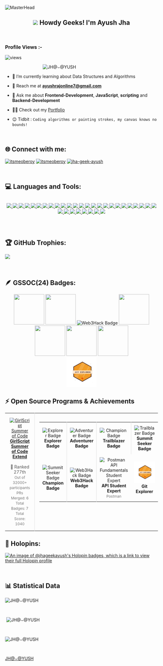 ![MasterHead](https://user-images.githubusercontent.com/74038190/240304586-d48893bd-0757-481c-8d7e-ba3e163feae7.png)

<h2 align="center"><img src="https://media.giphy.com/media/hvRJCLFzcasrR4ia7z/giphy.gif" width="40"> Howdy Geeks! I'm Ayush Jha</h2>

<br>

<p align="right"> <h3>Profile Views :-</h3> <img src="https://komarev.com/ghpvc/?username=jha-geek-ayush&label=Profile%20views&color=0e75b6&style=plastic"
    alt="views" /> 
  </p>
<p><img align="right" src="https://user-images.githubusercontent.com/74038190/229223263-cf2e4b07-2615-4f87-9c38-e37600f8381a.gif" width="380px" alt="JH@⌣@YUSH" /></p>
<br>


- 🌱 I’m currently learning about Data Structures and Algorithms

- 📧 Reach me at **ayushrajonline7@gmail.com** 

- 💬 Ask me about **Frontend-Development**, **JavaScript**, **scripting** and **Backend-Development**

- 👨‍💻 Check out my [Portfolio](https://jhaayush.netlify.app)

- 😉 Tidbit  :  ```Coding algorithms or painting strokes, my canvas knows no bounds!```

<br>

## 🌐 Connect with me:
<p align="left">
<a href="https://www.linkedin.com/in/ayush-raj-52b133329" target="blank"><img align="center"
      src="https://skillicons.dev/icons?i=linkedin"
      alt="itsmeoberoy" height="35" width="35" /></a>
<a href="https://instagram.com/itsmeoberoy" target="blank"><img align="center"
      src="https://skillicons.dev/icons?i=instagram"
      alt="itsmeoberoy" height="35" width="35" /></a>
<a href="https://www.hackerrank.com/ayushrajonline7" target="blank">
      <img align="center" src="https://img.icons8.com/external-tal-revivo-color-tal-revivo/96/000000/external-hackerrank-is-a-technology-company-that-focuses-on-competitive-programming-logo-color-tal-revivo.png" alt="jha-geek-ayush" height="35" width="35" 
      alt="ayushrajonline7" /></a>
</p>

<br>

## 💻 Languages and Tools:
<p align="center">
  <a href="">
  <br>
    <a href="https://developer.mozilla.org/en-US/docs/Web/HTML"> <img src="https://skillicons.dev/icons?i=html" /> </a>  
    <a href="https://developer.mozilla.org/en-US/docs/Web/CSS"> <img src="https://skillicons.dev/icons?i=css" /> </a>  
    <a href="https://getbootstrap.com/"> <img src="https://skillicons.dev/icons?i=bootstrap" /> </a>  
    <a href="https://tailwindcss.com/"> <img src="https://skillicons.dev/icons?i=tailwind" /> </a>  
    <a href="https://developer.mozilla.org/en-US/docs/Web/JavaScript"> <img src="https://skillicons.dev/icons?i=javascript" /> </a>  
    <a href="https://www.typescriptlang.org/"> <img src="https://skillicons.dev/icons?i=typescript" /> </a>  
    <a href="https://www.java.com/en/"> <img src="https://skillicons.dev/icons?i=java" /> </a>  
    <a href="https://kotlinlang.org/"> <img src="https://skillicons.dev/icons?i=kotlin" /> </a>  
    <a href="https://devdocs.io/c/"> <img src="https://skillicons.dev/icons?i=c" /> </a>  
    <a href="https://dart.dev/"> <img src="https://skillicons.dev/icons?i=dart" /> </a>  
    <a href="https://docs.djangoproject.com/en/4.2/"> <img src="https://skillicons.dev/icons?i=django" /> </a>  
    <a href="https://flutter.dev/"> <img src="https://skillicons.dev/icons?i=flutter" /> </a>  
    <a href="https://www.figma.com/"> <img src="https://skillicons.dev/icons?i=figma" /> </a>  
    <a href="https://git-scm.com/"> <img src="https://skillicons.dev/icons?i=git" /> </a> 
    <a href="https://github.com/"> <img src="https://skillicons.dev/icons?i=github" /> </a>
    <a href="https://www.netlify.com/"> <img src="https://skillicons.dev/icons?i=netlify" /> </a>
    <a href="https://www.mongodb.com/"> <img src="https://skillicons.dev/icons?i=mongodb" /> </a>  
    <a href="https://nodejs.org/en"> <img src="https://skillicons.dev/icons?i=nodejs" /> </a>  
    <a href="https://expressjs.com/"> <img src="https://skillicons.dev/icons?i=express" /> </a>  
    <a href="https://doc.qt.io/"> <img src="https://skillicons.dev/icons?i=qt" /> </a>  
    <a href="https://www.python.org/"> <img src="https://skillicons.dev/icons?i=python" /> </a>  
    <a href="https://react.dev/"> <img src="https://skillicons.dev/icons?i=react" /> </a> 
    <a href="https://sass-lang.com/"> <img src="https://skillicons.dev/icons?i=sass" /> </a>  
    <a href="https://www.selenium.dev/"> <img src="https://skillicons.dev/icons?i=selenium" /> </a>  
    <a href="https://replit.com/"> <img src="https://skillicons.dev/icons?i=replit" /> </a>
    <a href="https://code.visualstudio.com/"> <img src="https://skillicons.dev/icons?i=vscode" /> </a> 
    <a href="https://learn.microsoft.com/en-us/powershell/"> <img src="https://skillicons.dev/icons?i=powershell" /> </a> 
    <a href="https://developer.android.com/studio"> <img src="https://skillicons.dev/icons?i=androidstudio" /> </a>  
     <a href="https://www.linux.org/"> <img src="https://skillicons.dev/icons?i=linux" /> </a>  
     <a href="https://www.vim.org/"> <img src="https://skillicons.dev/icons?i=vim" /> </a>  
     <a href="https://helpx.adobe.com/in/illustrator/user-guide.html"> <img src="https://skillicons.dev/icons?i=ai" /> </a>  
     <a href="https://helpx.adobe.com/in/xd/user-guide.html"> <img src="https://skillicons.dev/icons?i=xd" /> </a>  
     <a href="https://helpx.adobe.com/premiere-pro/user-guide.html"> <img src="https://skillicons.dev/icons?i=pr" /> </a>
  </a>
</p>

<br>
<br>

## 🏆 GitHub Trophies:
 ![](https://github-profile-trophy.vercel.app/?username=jha-geek-ayush&theme=radical&no-frame=false&no-bg=true&margin-w=9&title=Stars,Followers,Commits,Repositories,Experience,PullRequest)

<br>

## 🪶 GSSOC(24) Badges:
<p align="center">
    <img src="https://raw.githubusercontent.com/GSSoC24/Postman-Challenge/main/docs/assets/Postman%20White.png" width="100" height="100" />
    <img src="https://raw.githubusercontent.com/GSSoC24/Postman-Challenge/main/docs/assets/1.png" width="100" height="100" />
    <img src="https://gssoc.girlscript.tech/badges/web3hack.png" alt="Web3Hack Badge" width="93" />
    <img src="https://raw.githubusercontent.com/GSSoC24/Postman-Challenge/main/docs/assets/2.png" width="100" height="100" />
    <img src="https://raw.githubusercontent.com/GSSoC24/Postman-Challenge/main/docs/assets/3.png" width="100" height="100" />
    <img src="https://raw.githubusercontent.com/GSSoC24/Postman-Challenge/main/docs/assets/4.png" width="100" height="100" />
    <img src="https://raw.githubusercontent.com/GSSoC24/Postman-Challenge/main/docs/assets/5.png" width="100" height="100" />
    <br>
    <img src="https://raw.githubusercontent.com/GSSoC24/Contributor/refs/heads/main/assets/Git%20Explorer.png" width="100" height="100" />
</p>

## :zap: Open Source Programs & Achievements

<div align="center">
 <table>
 <tr align="center">
 <td style="border-right: 1px solid #dddddd; padding: 15px;" valign="top" width="50%">
 <a href="https://gssoc.girlscript.tech/leaderboard">
 <img src="https://user-images.githubusercontent.com/63473496/153487849-4f094c16-d21c-463e-9971-98a8af7ba372.png" alt="GirlScript Summer of Code" width="120" />
 <br>
 <strong>GirlScript Summer of Code Extend</strong>
 </a>
 <br>
 <br>
 <span style="font-size: 14px; color: #555555;">🏅 Ranked 277th</span>
 <br>
 <span style="font-size: 12px; color: #777777;">
 Out of 32000+ participants<br>
 PRs Merged: 6 <br>
 Total Badges: 7<br>
 Total Score: 1040<br>
 </span>
 </td>
 <td style="padding: 15px;" valign="top" width="50%">
 <table>
 <tr align="center">
 <td style="border-right: 1px solid #dddddd; padding: 10px;" width="100">
 <img src="https://raw.githubusercontent.com/GSSoC24/Postman-Challenge/main/docs/assets/1.png" alt="Explorer Badge" width="80" />
 <br>
 <strong>Explorer Badge</strong>
 </td>
 <td style="border-right: 1px solid #dddddd; padding: 10px;" width="100">
 <img src="https://raw.githubusercontent.com/GSSoC24/Postman-Challenge/main/docs/assets/2.png" alt="Adventurer Badge" width="80" />
 <br>
 <strong>Adventurer Badge</strong>
 </td>
 <td style="border-right: 1px solid #dddddd; padding: 10px;" width="100">
 <img src="https://raw.githubusercontent.com/GSSoC24/Postman-Challenge/main/docs/assets/3.png" alt="Champion Badge" width="80" />
 <br>
 <strong>Trailblazer Badge</strong>
 </td>
 <td style="padding: 10px;" width="100">
 <img src="https://raw.githubusercontent.com/GSSoC24/Postman-Challenge/main/docs/assets/4.png" alt="Trailblazer Badge" width="80" />
 <br>
 <strong>Summit Seeker Badge</strong>
 </td>
 </tr>
 <tr align="center">
 <td style="border-right: 1px solid #dddddd; padding: 10px;" width="100">
 <img src="https://raw.githubusercontent.com/GSSoC24/Postman-Challenge/main/docs/assets/5.png" alt="Summit Seeker Badge" width="80" />
 <br>
 <strong>Champion Badge</strong>
 </td>
 <td style="border-right: 1px solid #dddddd; padding: 10px;" width="100">
 <img src="https://gssoc.girlscript.tech/badges/web3hack.png" alt="Web3Hack Badge" width="75" />
 <br>
 <strong>Web3Hack Badge</strong>
 </td>
 <td style="padding: 10px;" width="100">
 <img src="https://raw.githubusercontent.com/GSSoC24/Postman-Challenge/main/docs/assets/Postman%20White.png" alt="Postman API Fundamentals Student Expert" width="80" />
 <br>
 <strong>API Student Expert</strong>
 <br>
 <span style="font-size: 12px; color: #777777;">Postman</span>
 </td>
 <td style="border-right: 1px solid #dddddd; padding: 10px;" width="100">
 <img src="https://raw.githubusercontent.com/GSSoC24/Contributor/refs/heads/main/assets/Git%20Explorer.png" alt="Git Explorer" width="360" />
 <br>
 <strong>Git Explorer</strong>
 </td>
 </tr>
 </table>
 </td>
 </tr>
 </table>
</div>


## 🐉 Holopins:
[![An image of @jhageekayush's Holopin badges, which is a link to view their full Holopin profile](https://holopin.me/jhageekayush)](https://holopin.io/@jhageekayush)

<br>

## 📊 Statistical Data
<p><img align="center"
    src="https://github-readme-stats.vercel.app/api/top-langs?username=jha-geek-ayush&show_icons=true&locale=en&bg_color=0d1117&text_color=ffffff&layout=compact"
    alt="JH@⌣@YUSH" 
    bg_color=#808080/></p>
<br>

<p>&nbsp;<img align="center" src="https://github-readme-stats.vercel.app/api?username=jha-geek-ayush&show_icons=true&locale=en&bg_color=0d1117&text_color=ffffff&repo=convoychat"
    alt="JH@⌣@YUSH" /></p>

<br>

<p><img align="center" src="https://github-readme-streak-stats.herokuapp.com/?user=jha-geek-ayush&theme=dark&background=0d1117&date_format=M%20j%5B%2C%20Y%5D" alt="JH@⌣@YUSH" /></p>
      
<p align="left"> <a href="https://twitter.com/" target="blank"><img
      src="https://img.shields.io/twitter/follow/?logo=twitter&style=for-the-badge" alt="" /></a> </p>

[JH@⌣@YUSH](https://github.com/jha-geek-ayush)
